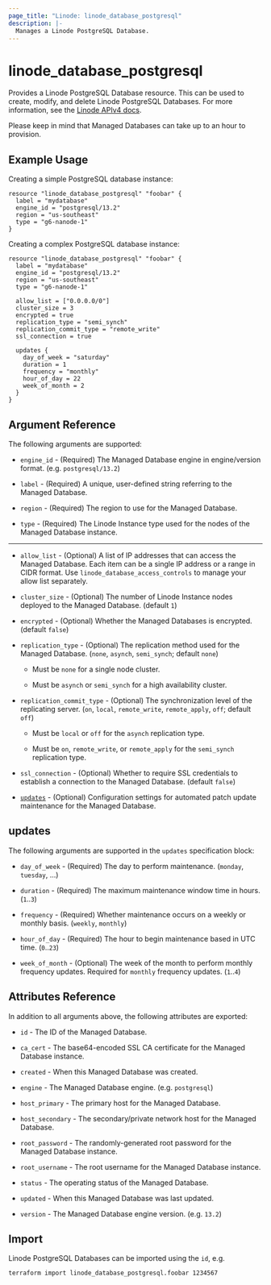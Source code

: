 ```yaml
---
page_title: "Linode: linode_database_postgresql"
description: |-
  Manages a Linode PostgreSQL Database.
---
```


# linode\_database\_postgresql

Provides a Linode PostgreSQL Database resource. This can be used to create, modify, and delete Linode PostgreSQL Databases.
For more information, see the [Linode APIv4 docs](https://www.linode.com/docs/api/databases/).

Please keep in mind that Managed Databases can take up to an hour to provision.

## Example Usage

Creating a simple PostgreSQL database instance:

```hcl
resource "linode_database_postgresql" "foobar" {
  label = "mydatabase"
  engine_id = "postgresql/13.2"
  region = "us-southeast"
  type = "g6-nanode-1"
}
```

Creating a complex PostgreSQL database instance:

```hcl
resource "linode_database_postgresql" "foobar" {
  label = "mydatabase"
  engine_id = "postgresql/13.2"
  region = "us-southeast"
  type = "g6-nanode-1"

  allow_list = ["0.0.0.0/0"]
  cluster_size = 3
  encrypted = true
  replication_type = "semi_synch"
  replication_commit_type = "remote_write"
  ssl_connection = true

  updates {
    day_of_week = "saturday"
    duration = 1
    frequency = "monthly"
    hour_of_day = 22
    week_of_month = 2
  }
}
```

## Argument Reference

The following arguments are supported:

* `engine_id` - (Required) The Managed Database engine in engine/version format. (e.g. `postgresql/13.2`)

* `label` - (Required) A unique, user-defined string referring to the Managed Database.

* `region` - (Required) The region to use for the Managed Database.

* `type` - (Required) The Linode Instance type used for the nodes of the  Managed Database instance.

- - -

* `allow_list` - (Optional) A list of IP addresses that can access the Managed Database. Each item can be a single IP address or a range in CIDR format. Use `linode_database_access_controls` to manage your allow list separately.

* `cluster_size` - (Optional) The number of Linode Instance nodes deployed to the Managed Database. (default `1`)

* `encrypted` - (Optional) Whether the Managed Databases is encrypted. (default `false`)

* `replication_type` - (Optional) The replication method used for the Managed Database. (`none`, `asynch`, `semi_synch`; default `none`)

  * Must be `none` for a single node cluster.

  * Must be `asynch` or `semi_synch` for a high availability cluster.

* `replication_commit_type` - (Optional) The synchronization level of the replicating server. (`on`, `local`, `remote_write`, `remote_apply`, `off`; default `off`)

  * Must be `local` or `off` for the `asynch` replication type.

  * Must be `on`, `remote_write`, or `remote_apply` for the `semi_synch` replication type.

* `ssl_connection` - (Optional) Whether to require SSL credentials to establish a connection to the Managed Database. (default `false`)

* [`updates`](#updates) - (Optional) Configuration settings for automated patch update maintenance for the Managed Database.

## updates

The following arguments are supported in the `updates` specification block:

* `day_of_week` - (Required) The day to perform maintenance. (`monday`, `tuesday`, ...)

* `duration` - (Required) The maximum maintenance window time in hours. (`1`..`3`)

* `frequency` - (Required) Whether maintenance occurs on a weekly or monthly basis. (`weekly`, `monthly`)

* `hour_of_day` - (Required) The hour to begin maintenance based in UTC time. (`0`..`23`)

* `week_of_month` - (Optional) The week of the month to perform monthly frequency updates. Required for `monthly` frequency updates. (`1`..`4`)

## Attributes Reference

In addition to all arguments above, the following attributes are exported:

* `id` - The ID of the Managed Database.

* `ca_cert` - The base64-encoded SSL CA certificate for the Managed Database instance.

* `created` - When this Managed Database was created.

* `engine` - The Managed Database engine. (e.g. `postgresql`)

* `host_primary` - The primary host for the Managed Database.

* `host_secondary` - The secondary/private network host for the Managed Database.

* `root_password` - The randomly-generated root password for the Managed Database instance.

* `root_username` - The root username for the Managed Database instance.

* `status` - The operating status of the Managed Database.

* `updated` - When this Managed Database was last updated.

* `version` - The Managed Database engine version. (e.g. `13.2`)

## Import

Linode PostgreSQL Databases can be imported using the `id`, e.g.

```sh
terraform import linode_database_postgresql.foobar 1234567
```
